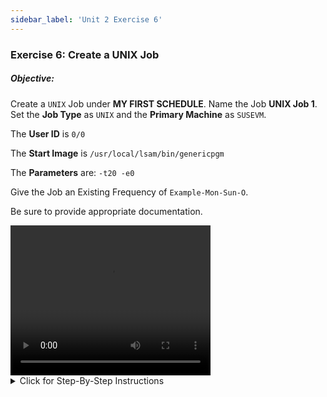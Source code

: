 ```yaml
---
sidebar_label: 'Unit 2 Exercise 6'
---
```


### Exercise 6: Create a UNIX Job

##### Objective:

Create a ```UNIX``` Job under **MY FIRST SCHEDULE**. Name the Job **UNIX Job 1**.
Set the **Job Type** as ```UNIX``` and the **Primary Machine** as ```SUSEVM```. 

The **User ID** is ```0/0```

The **Start Image** is ```/usr/local/lsam/bin/genericpgm```

The **Parameters** are: ```-t20 -e0```

Give the Job an Existing Frequency of ```Example-Mon-Sun-O```.

Be sure to provide appropriate documentation.

<video width="320" height="240" controls>
  <source src="videobasic/U2E6.mp4" type="video/mp4"></source>
Your browser does not support the video tag.
</video>

<details>

<summary>Click for Step-By-Step Instructions</summary>

**_Scenario: You will create 1 UNIX Job in OpCon to run the same program in the previous exercise_**.

1.	Under the **Administration** topic, Double-Click on **Job Master**. 
2.	In the **Schedule** drop-down list, select **My First Schedule**.
3.	Click the **Add** button on the **Job Maste**r toolbar. 
4.	In the **Name** textbox, enter ```UNIX Job 1```.
5.	In the **Job Type** drop-down list, select **UNIX**.
6.	In the **Primary Machine** drop-down list, select the **SUSEVM** machine for the Job to run on. 
7.	In the User ID drop-down list, select ```0/0```
8.	In the **Start Image** field, type: 

```
/usr/local/lsam/bin/genericpgm
```

9.	In the **Parameters** section, enter:  

```
–t20 –e0
```

10.	Click the **Save** button on the **Job Master** toolbar.
11.	Inside the **Job Master** screen under **Job Properties**, click on the **Frequency** tab.   
12.	Within the **Frequency** list frame, click the **Add** button.
13.	Click inside the option button to **Use existing Frequency**.
  *	In the **Frequency** drop-down list, select ```Example-Mon-Sun-O```.
  *	Click **Next**
  *	Click the **Finish** button.
14.	Click on the **Documentation** tab and enter **This is a UNIX training Job**.
15.	Click the **Save** button on the Job Master toolbar.
16.	Close the **Job Master**.

</details>
